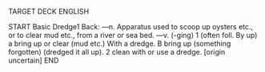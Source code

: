 TARGET DECK
ENGLISH

START
Basic
Dredge1
Back: —n. Apparatus used to scoop up oysters etc., or to clear mud etc., from a river or sea bed. —v. (-ging) 1 (often foll. By up) a bring up or clear (mud etc.) With a dredge. B bring up (something forgotten) (dredged it all up). 2 clean with or use a dredge. [origin uncertain]
END
